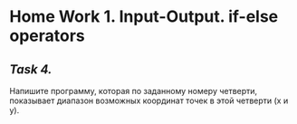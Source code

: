 # **Home Work 1. Input-Output. if-else operators**

## *Task 4.*
Напишите программу, которая по заданному номеру четверти, показывает диапазон возможных координат точек в этой четверти (x и y).

